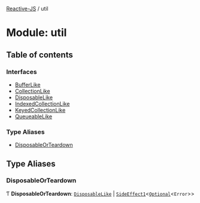 [Reactive-JS](../README.md) / util

# Module: util

## Table of contents

### Interfaces

- [BufferLike](../interfaces/util.BufferLike.md)
- [CollectionLike](../interfaces/util.CollectionLike.md)
- [DisposableLike](../interfaces/util.DisposableLike.md)
- [IndexedCollectionLike](../interfaces/util.IndexedCollectionLike.md)
- [KeyedCollectionLike](../interfaces/util.KeyedCollectionLike.md)
- [QueueableLike](../interfaces/util.QueueableLike.md)

### Type Aliases

- [DisposableOrTeardown](util.md#disposableorteardown)

## Type Aliases

### DisposableOrTeardown

Ƭ **DisposableOrTeardown**: [`DisposableLike`](../interfaces/util.DisposableLike.md) \| [`SideEffect1`](functions.md#sideeffect1)<[`Optional`](functions.md#optional)<`Error`\>\>
